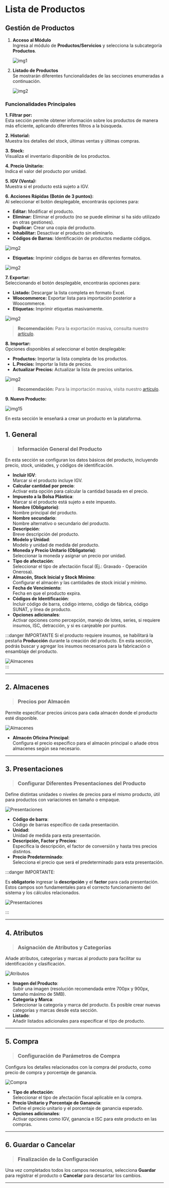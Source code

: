 # Lista de Productos

## Gestión de Productos

1. **Acceso al Módulo**  
   Ingresa al módulo de **Productos/Servicios** y selecciona la subcategoría **Productos**.

   ![img1](img/Lista-de-productos_01.jpg)

2. **Listado de Productos**  
   Se mostrarán diferentes funcionalidades de las secciones enumeradas a continuación.

   ![img2](img/Lista-de-productos_02.jpg)

### Funcionalidades Principales

**1. Filtrar por:**  
   Esta sección permite obtener información sobre los productos de manera más eficiente, aplicando diferentes filtros a la búsqueda.

**2. Historial:**  
   Muestra los detalles del stock, últimas ventas y últimas compras.

**3. Stock:**  
   Visualiza el inventario disponible de los productos.

**4. Precio Unitario:**  
   Indica el valor del producto por unidad.

**5. IGV (Venta):**  
   Muestra si el producto está sujeto a IGV.

**6. Acciones Rápidas (Botón de 3 puntos):**  
   Al seleccionar el botón desplegable, encontrarás opciones para:  
   - **Editar:** Modificar el producto.  
   - **Eliminar:** Eliminar el producto (no se puede eliminar si ha sido utilizado en otras gestiones).  
   - **Duplicar:** Crear una copia del producto.  
   - **Inhabilitar:** Desactivar el producto sin eliminarlo.  
   - **Códigos de Barras:** Identificación de productos mediante códigos.

   ![img2](img/Lista-de-productos_03.jpg)

   - **Etiquetas:** Imprimir códigos de barras en diferentes formatos.

   ![img2](img/Lista-de-productos_04.jpg)

**7. Exportar:**  
   Seleccionando el botón desplegable, encontrarás opciones para:

   - **Listado:** Descargar la lista completa en formato Excel.  
   - **Woocommerce:** Exportar lista para importación posterior a Woocommerce.  
   - **Etiquetas:** Imprimir etiquetas masivamente.

   ![img2](img/Lista-de-productos_05.jpg)

> **Recomendación:** Para la exportación masiva, consulta nuestro [artículo](https://fastura.github.io/documentacion/productos-servicios/Productos-Exportar-masivamente).

**8. Importar:**  
   Opciones disponibles al seleccionar el botón desplegable:  
   - **Productos:** Importar la lista completa de los productos.  
   - **L.Precios:** Importar la lista de precios.  
   - **Actualizar Precios:** Actualizar la lista de precios unitarios.

   ![img2](img/Lista-de-productos_06.jpg)

> **Recomendación:** Para la importación masiva, visita nuestro [artículo](https://fastura.github.io/documentacion/productos-servicios/Productos-Importar-masivamente).

**9. Nuevo Producto:**  

   ![img15](img/nuevo_producto.jpg)


En esta sección le enseñará a crear un producto en la plataforma. 

## **1. General**  
> ### Información General del Producto  
En esta sección se configuran los datos básicos del producto, incluyendo precio, stock, unidades, y códigos de identificación. 

- **Incluir IGV**:  
  Marcar si el producto incluye IGV.
- **Calcular cantidad por precio**:  
  Activar esta opción para calcular la cantidad basada en el precio.
- **Impuesto a la Bolsa Plástica**:  
  Marcar si el producto está sujeto a este impuesto.
- **Nombre (Obligatorio)**:  
  Nombre principal del producto.
- **Nombre secundario**:  
  Nombre alternativo o secundario del producto.
- **Descripción**:  
  Breve descripción del producto.
- **Modelo y Unidad**:  
  Modelo y unidad de medida del producto.
- **Moneda y Precio Unitario (Obligatorio)**:  
  Seleccionar la moneda y asignar un precio por unidad.
- **Tipo de afectación**:  
  Seleccionar el tipo de afectación fiscal (Ej.: Gravado - Operación Onerosa).
- **Almacén, Stock Inicial y Stock Mínimo**:  
  Configurar el almacén y las cantidades de stock inicial y mínimo.
- **Fecha de Vencimiento**:  
  Fecha en que el producto expira.
- **Códigos de Identificación**:  
  Incluir código de barra, código interno, código de fábrica, código SUNAT, y línea de producto.
- **Opciones adicionales**:  
  Activar opciones como percepción, manejo de lotes, series, si requiere insumos, ISC, detracción, y si es canjeable por puntos.

:::danger IMPORTANTE
Si el producto requiere insumos, se habilitará la pestaña **Producción** durante la creación del producto. En esta sección, podrás buscar y agregar los insumos necesarios para la fabricación o ensamblaje del producto.


![Almacenes](img/Producción.png)  
:::

---

## **2. Almacenes**  
> ### Precios por Almacén  
Permite especificar precios únicos para cada almacén donde el producto esté disponible.

![Almacenes](img/almacenes.png)  

- **Almacén Oficina Principal**:  
  Configura el precio específico para el almacén principal o añade otros almacenes según sea necesario.

---

## **3. Presentaciones**  
> ### Configurar Diferentes Presentaciones del Producto  
Define distintas unidades o niveles de precios para el mismo producto, útil para productos con variaciones en tamaño o empaque.

![Presentaciones](img/presentaciones.png)  

- **Código de barra**:  
  Código de barras específico de cada presentación.
- **Unidad**:  
  Unidad de medida para esta presentación.
- **Descripción, Factor y Precios**:  
  Especifica la descripción, el factor de conversión y hasta tres precios distintos.  
- **Precio Predeterminado**:  
  Selecciona el precio que será el predeterminado para esta presentación.

:::danger IMPORTANTE:

Es **obligatorio** ingresar la **descripción** y el **factor** para cada presentación.  
Estos campos son fundamentales para el correcto funcionamiento del sistema y los cálculos relacionados.

![Presentaciones](img/presentaciones-1.png)  

:::

---

## **4. Atributos**  
> ### Asignación de Atributos y Categorías  
Añade atributos, categorías y marcas al producto para facilitar su identificación y clasificación.

![Atributos](img/atributos.png)  

- **Imagen del Producto**:  
  Subir una imagen (resolución recomendada entre 700px y 900px, tamaño máximo de 5MB).
- **Categoría y Marca**:  
  Seleccionar la categoría y marca del producto. Es posible crear nuevas categorías y marcas desde esta sección.
- **Listado**:  
  Añadir listados adicionales para especificar el tipo de producto.

---

## **5. Compra**  
> ### Configuración de Parámetros de Compra  
Configura los detalles relacionados con la compra del producto, como precio de compra y porcentaje de ganancia.

![Compra](img/compra.png)  

- **Tipo de afectación**:  
  Seleccionar el tipo de afectación fiscal aplicable en la compra.
- **Precio Unitario y Porcentaje de Ganancia**:  
  Define el precio unitario y el porcentaje de ganancia esperado.
- **Opciones adicionales**:  
  Activar opciones como IGV, ganancia e ISC para este producto en las compras.

---

## **6. Guardar o Cancelar**  
> ### Finalización de la Configuración  
Una vez completados todos los campos necesarios, selecciona **Guardar** para registrar el producto o **Cancelar** para descartar los cambios.

---

